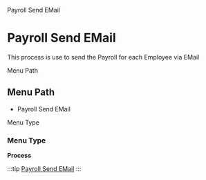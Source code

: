 
Payroll Send EMail
# Payroll Send EMail


This process is use to send the Payroll for each Employee via EMail

Menu Path
## Menu Path



- Payroll Send EMail

Menu Type
### Menu Type

**Process**


:::tip
[Payroll Send EMail](functional-guide/process/process-hr_payroll-send-email.md)
:::